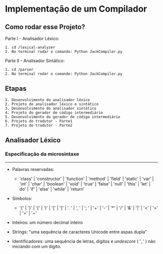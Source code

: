 # Implementação de um Compilador

## Como rodar esse Projeto?
Parte I - Analisador Léxico:

	1. cd /lexical-analyzer
	2. No terminal rodar o comando: Python JackCompiler.py

Parte II - Analisador Sintático:

	1. cd /parser
	2. No terminal rodar o comando: Python JackCompiler.py

## Etapas

	1. Desenvolvimento do analisador léxico
	2. Projeto do analisador léxico e sintático
	3. Desenvolvimento do analisador sintático 
    4. Projeto do gerador de código intermediário 
	5. Desenvolvimento do gerador de código intermediário
    6. Projeto do tradutor - Parte1 
    7. Projeto do tradutor - Parte2
	

## Analisador Léxico
### Especificação da microsintaxe
-------------------
* Palavras reservadas: 

	* 'class' | 'constructor' | 'function' | 'method' | 'field' | 'static' | 'var' | 'int' | 'char' | 'boolean' | 'void' | 'true' | 'false' | 'null' | 'this' | 'let' |  do' | 'if' | 'else' | 'while' | 'return’

- Símbolos: 
	* '{' | '}' | '(' | ')' | '[' | ']' | '. ' | ', ' | '; ' | '+' | '-' | '*' | '/' | '&' | '|' | '<' | '>' | '=' | '~'

- Inteiros: um número decimal inteiro
- Strings: "uma sequência de caracteres Unicode entre aspas dupla"
- Identificadores: uma sequência de letras, digitos e *undescore* ( '_' ) não iniciando com um dígito.
